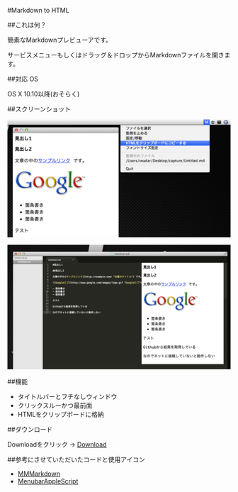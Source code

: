 #Markdown to HTML

##これは何？

簡素なMarkdownプレビューアです。

サービスメニューもしくはドラッグ＆ドロップからMarkdownファイルを開きます。

##対応 OS

OS X 10.10以降(おそらく)

##スクリーンショット

![スクリーンショット](./screenshot1.png)

![スクリーンショット](./screenshot2.png)

##機能

- タイトルバーとフチなしウィンドウ
- クリックスルーかつ最前面
- HTMLをクリップボードに格納

##ダウンロード

Downloadをクリック → [Download](https://github.com/veadar/Markdown-to-HTML/releases)


##参考にさせていただいたコードと使用アイコン

- [MMMarkdown](https://github.com/mdiep/MMMarkdown)
- [MenubarAppleScript](http://memogakisouko.appspot.com/MenuBarAppleScript.html)